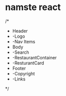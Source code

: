 # namste react



/*

 * Header
 *  -Logo
 *  -Nav Items
 * Body
 *  -Search
 *  -RestaurantContainer
 *  -ResturantCard
 * Footer
 *  -Copyright
 *  -Links

*/